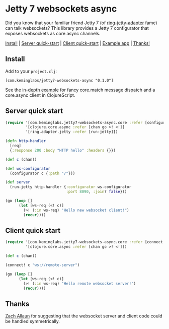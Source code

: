 # Jetty 7 websockets async

Did you know that your familiar friend Jetty 7 (of [ring-jetty-adapter](https://github.com/ring-clojure/ring/tree/master/ring-jetty-adapter) fame) can talk websockets?
This library provides a Jetty 7 configurator that exposes websockets as core.async channels.

[Install](#install) | [Server quick-start](#server-quick-start) | [Client quick-start](#client-quick-start) | [Example app](/example) | [Thanks!](#thanks)

## Install

Add to your `project.clj`:

    [com.keminglabs/jetty7-websockets-async "0.1.0"]

See the [in-depth example](example/) for fancy core.match message dispatch and a core.async client in ClojureScript.


## Server quick start

```clojure
(require '[com.keminglabs.jetty7-websockets-async.core :refer [configurator]]
         '[clojure.core.async :refer [chan go >! <!]]
         '[ring.adapter.jetty :refer [run-jetty]])

(defn http-handler
  [req]
  {:response 200 :body "HTTP hello" :headers {}})

(def c (chan))

(def ws-configurator
  (configurator c {:path "/"}))

(def server
  (run-jetty http-handler {:configurator ws-configurator
                           :port 8090, :join? false}))

(go (loop []
      (let [ws-req (<! c)]
        (>! (:in ws-req) "Hello new websocket client!")
        (recur))))
```

## Client quick start

```clojure
(require '[com.keminglabs.jetty7-websockets-async.core :refer [connect!]]
         '[clojure.core.async :refer [chan go >! <!]])

(def c (chan))

(connect! c "ws://remote-server")

(go (loop []
      (let [ws-req (<! c)]
        (>! (:in ws-req) "Hello remote websocket server!")
        (recur))))
```

## Thanks

[Zach Allaun](https://github.com/zachallaun) for suggesting that the websocket server and client code could be handled symmetrically.
